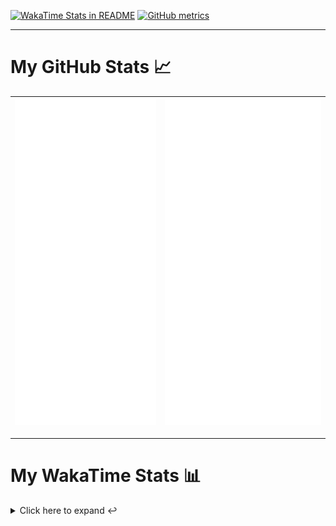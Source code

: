 [![WakaTime Stats in README](https://github.com/LOsioChico/LOsioChico/actions/workflows/waka.yml/badge.svg)](https://github.com/LOsioChico/LOsioChico/actions/workflows/waka.yml) [![GitHub metrics](https://github.com/LOsioChico/LOsioChico/actions/workflows/metrics.yml/badge.svg)](https://github.com/LOsioChico/LOsioChico/actions/workflows/metrics.yml)

---

# My GitHub Stats 📈

| ![](./assets/metrics.svg) | ![](./assets/metrics2.svg) |
| ------------------------- | -------------------------- |

---

# My WakaTime Stats 📊

<details>
<summary>Click here to expand ↩️</summary>
<br>

<!--START_SECTION:waka-->
![Code Time](http://img.shields.io/badge/Code%20Time-2%2C227%20hrs%2017%20mins-blue)

![Lines of code](https://img.shields.io/badge/From%20Hello%20World%20I%27ve%20Written-421.3%20thousand%20lines%20of%20code-blue)

**🐱 My GitHub Data** 

> 📦 691.1 kB Used in GitHub's Storage 
 > 
> 🏆 127 Contributions in the Year 2025
 > 
> 🚫 Not Opted to Hire
 > 
> 📜 29 Public Repositories 
 > 
> 🔑 33 Private Repositories 
 > 
**I'm a Night 🦉** 

```text
🌞 Morning                626 commits         ███░░░░░░░░░░░░░░░░░░░░░░   13.95 % 
🌆 Daytime                1407 commits        ████████░░░░░░░░░░░░░░░░░   31.34 % 
🌃 Evening                1553 commits        █████████░░░░░░░░░░░░░░░░   34.60 % 
🌙 Night                  903 commits         █████░░░░░░░░░░░░░░░░░░░░   20.12 % 
```
📅 **I'm Most Productive on Thursday** 

```text
Monday                   621 commits         ███░░░░░░░░░░░░░░░░░░░░░░   13.83 % 
Tuesday                  681 commits         ████░░░░░░░░░░░░░░░░░░░░░   15.17 % 
Wednesday                509 commits         ███░░░░░░░░░░░░░░░░░░░░░░   11.34 % 
Thursday                 834 commits         █████░░░░░░░░░░░░░░░░░░░░   18.58 % 
Friday                   677 commits         ████░░░░░░░░░░░░░░░░░░░░░   15.08 % 
Saturday                 750 commits         ████░░░░░░░░░░░░░░░░░░░░░   16.71 % 
Sunday                   417 commits         ██░░░░░░░░░░░░░░░░░░░░░░░   09.29 % 
```


📊 **This Week I Spent My Time On** 

```text
💬 Programming Languages: 
Astro                    10 hrs 44 mins      ██████████░░░░░░░░░░░░░░░   38.24 % 
TypeScript               8 hrs 40 mins       ████████░░░░░░░░░░░░░░░░░   30.89 % 
JSON                     2 hrs 47 mins       ██░░░░░░░░░░░░░░░░░░░░░░░   09.94 % 
Markdown                 1 hr 34 mins        █░░░░░░░░░░░░░░░░░░░░░░░░   05.59 % 
Java                     1 hr 18 mins        █░░░░░░░░░░░░░░░░░░░░░░░░   04.69 % 
```

**I Mostly Code in TypeScript** 

```text
TypeScript               32 repos            ████████████░░░░░░░░░░░░░   48.48 % 
Scala                    9 repos             ███░░░░░░░░░░░░░░░░░░░░░░   13.64 % 
JavaScript               7 repos             ███░░░░░░░░░░░░░░░░░░░░░░   10.61 % 
CSS                      5 repos             ██░░░░░░░░░░░░░░░░░░░░░░░   07.58 % 
Astro                    4 repos             ██░░░░░░░░░░░░░░░░░░░░░░░   06.06 % 
```




 Last Updated on 08/06/2025 01:18:11 UTC
<!--END_SECTION:waka-->

## </details>
